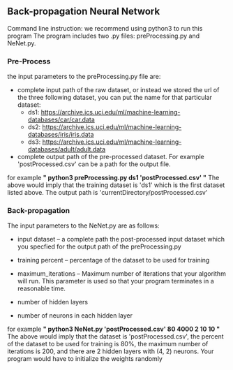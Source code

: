 ## Back-propagation Neural Network
Command line instruction:
we recommend using python3 to run this program
The program includes two .py files: preProcessing.py and NeNet.py.

### Pre-Process
the input parameters to the preProcessing.py file are:
+ complete input path of the raw dataset, or instead we stored the url of the three following dataset, you can put the name for that particular dataset:
  - ds1: https://archive.ics.uci.edu/ml/machine-learning-databases/car/car.data
  - ds2: https://archive.ics.uci.edu/ml/machine-learning-databases/iris/iris.data
  - ds3: https://archive.ics.uci.edu/ml/machine-learning-databases/adult/adult.data
+ complete output path of the pre-processed dataset. For example 'postProcessed.csv' can be a path for the output file.

for example **" python3 preProcessing.py ds1 'postProcessed.csv' "** 
The above would imply that the training dataset is 'ds1' which is the first dataset listed above. The output path is 'currentDirectory/postProcessed.csv'

### Back-propagation
The input parameters to the NeNet.py
are as follows:
+ input dataset – a complete path the post-processed input dataset which you specfied for the output path of the preProcessing.py

+ training percent – percentage of the dataset to be used for training
+ maximum_iterations – Maximum number of iterations that your algorithm will run. This
parameter is used so that your program terminates in a reasonable time.
+ number of hidden layers
+ number of neurons in each hidden layer


for example **" python3 NeNet.py 'postProcessed.csv' 80 4000 2 10 10 "**
The above would imply that the dataset is 'postProcessed.csv', the percent of the dataset to be used for
training is 80%, the maximum number of iterations is 200, and there are 2 hidden layers with
(4, 2) neurons. Your program would have to initialize the weights randomly
